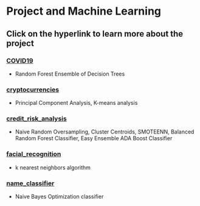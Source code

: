 
# Project and Machine Learning

## Click on the hyperlink to learn more about the project

### [COVID19](https://github.com/linearcoffeecup/Machine_Learning/blob/main/COVID19.md )

- Random Forest Ensemble of Decision Trees

### [cryptocurrencies](https://github.com/linearcoffeecup/Machine_Learning/blob/main/cryptocurrencies.md )

- Principal Component Analysis, K-means analysis

### [credit_risk_analysis](https://github.com/linearcoffeecup/Machine_Learning/blob/main/credit_risk_analysis.md )

- Naive Random Oversampling, Cluster Centroids, SMOTEENN, Balanced Random Forest Classifier, Easy Ensemble ADA Boost Classifier

### [facial_recognition](https://github.com/linearcoffeecup/Machine_Learning/blob/main/facial_recognition.md )

- k nearest neighbors algorithm

### [name_classifier](https://github.com/linearcoffeecup/Machine_Learning/blob/main/name_classifier.md)

- Naive Bayes Optimization classifier
